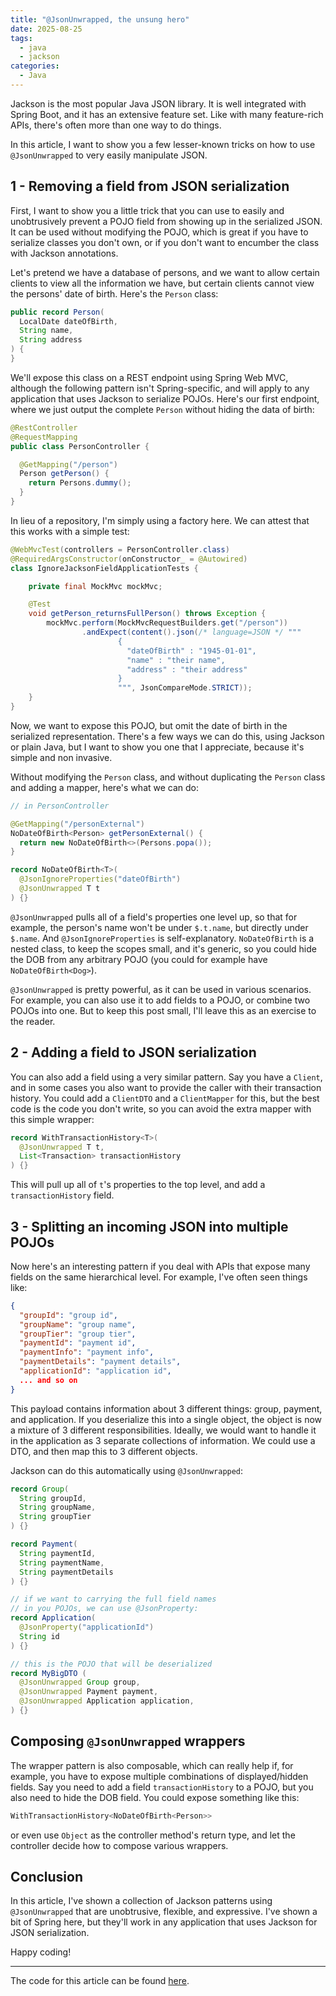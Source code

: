 ```yaml
---
title: "@JsonUnwrapped, the unsung hero"
date: 2025-08-25
tags:
  - java
  - jackson
categories:
  - Java
---
```


Jackson is the most popular Java JSON library. It is well integrated with Spring
Boot, and it has an extensive feature set. Like with many feature-rich APIs,
there's often more than one way to do things.

In this article, I want to show you a few lesser-known tricks on how to use `@JsonUnwrapped` to very easily
manipulate JSON.

## 1 - Removing a field from JSON serialization

First, I want to show you a little trick that you can use to easily and
unobtrusively prevent a POJO field from showing up in the serialized JSON. It
can be used without modifying the POJO, which is great if you have to serialize
classes you don't own, or if you don't want to encumber the class with Jackson
annotations.

Let's pretend we have a database of persons, and we want to allow certain
clients to view all the information we have, but certain clients cannot view the
persons' date of birth. Here's the `Person` class:

```java
public record Person(
  LocalDate dateOfBirth,
  String name,
  String address
) {
}
```

We'll expose this class on a REST endpoint using Spring Web MVC, although the
following pattern isn't Spring-specific, and will apply to any application that
uses Jackson to serialize POJOs. Here's our first endpoint, where we just output
the complete `Person` without hiding the data of birth:

```java
@RestController
@RequestMapping
public class PersonController {

  @GetMapping("/person")
  Person getPerson() {
    return Persons.dummy();
  }
}
```

In lieu of a repository, I'm simply using a factory here. We can attest that
this works with a simple test:

```java
@WebMvcTest(controllers = PersonController.class)
@RequiredArgsConstructor(onConstructor_ = @Autowired)
class IgnoreJacksonFieldApplicationTests {

    private final MockMvc mockMvc;

    @Test
    void getPerson_returnsFullPerson() throws Exception {
        mockMvc.perform(MockMvcRequestBuilders.get("/person"))
                .andExpect(content().json(/* language=JSON */ """
                        {
                          "dateOfBirth" : "1945-01-01",
                          "name" : "their name",
                          "address" : "their address"
                        }
                        """, JsonCompareMode.STRICT));
    }
}
```

Now, we want to expose this POJO, but omit the date of birth in the serialized
representation. There's a few ways we can do this, using Jackson or plain Java,
but I want to show you one that I appreciate, because it's simple and non
invasive.

Without modifying the `Person` class, and without duplicating the `Person` class
and adding a mapper, here's what we can do:

```java
// in PersonController

@GetMapping("/personExternal")
NoDateOfBirth<Person> getPersonExternal() {
  return new NoDateOfBirth<>(Persons.popa());
}

record NoDateOfBirth<T>(
  @JsonIgnoreProperties("dateOfBirth")
  @JsonUnwrapped T t
) {}
```

`@JsonUnwrapped` pulls all of a field's properties one level up, so that for
example, the person's name won't be under `$.t.name`, but directly under
`$.name`. And `@JsonIgnoreProperties` is self-explanatory. `NoDateOfBirth` is a
nested class, to keep the scopes small, and it's generic, so you could hide the
DOB from any arbitrary POJO (you could for example have `NoDateOfBirth<Dog>`).

`@JsonUnwrapped` is pretty powerful, as it can be used in various scenarios. For
example, you can also use it to add fields to a POJO, or combine two POJOs into
one. But to keep this post small, I'll leave this as an exercise to the reader.

## 2 - Adding a field to JSON serialization

You can also add a field using a very similar pattern. Say you have a `Client`,
and in some cases you also want to provide the caller with their transaction
history. You could add a `ClientDTO` and a `ClientMapper` for this, but the best
code is the code you don't write, so you can avoid the extra mapper with this
simple wrapper:

```java
record WithTransactionHistory<T>(
  @JsonUnwrapped T t,
  List<Transaction> transactionHistory
) {}
```

This will pull up all of `t`'s properties to the top level, and add a
`transactionHistory` field.

## 3 - Splitting an incoming JSON into multiple POJOs

Now here's an interesting pattern if you deal with APIs that expose many fields
on the same hierarchical level. For example, I've often seen things like:

```json
{
  "groupId": "group id",
  "groupName": "group name",
  "groupTier": "group tier",
  "paymentId": "payment id",
  "paymentInfo": "payment info",
  "paymentDetails": "payment details",
  "applicationId": "application id",
  ... and so on
}
```

This payload contains information about 3 different things: group, payment, and
application. If you deserialize this into a single object, the object is now a
mixture of 3 different responsibilities. Ideally, we would want to handle it in
the application as 3 separate collections of information. We could use a DTO,
and then map this to 3 different objects.

Jackson can do this automatically using `@JsonUnwrapped`:

```java
record Group(
  String groupId,
  String groupName,
  String groupTier
) {}

record Payment(
  String paymentId,
  String paymentName,
  String paymentDetails
) {}

// if we want to carrying the full field names
// in you POJOs, we can use @JsonProperty:
record Application(
  @JsonProperty("applicationId")
  String id
) {}

// this is the POJO that will be deserialized
record MyBigDTO (
  @JsonUnwrapped Group group,
  @JsonUnwrapped Payment payment,
  @JsonUnwrapped Application application,
) {}
```

## Composing `@JsonUnwrapped` wrappers

The wrapper pattern is also composable, which can really help if, for example,
you have to expose multiple combinations of displayed/hidden fields. Say you
need to add a field `transactionHistory` to a POJO, but you also need to hide
the DOB field. You could expose something like this:

```java
WithTransactionHistory<NoDateOfBirth<Person>>
```

or even use `Object` as the controller method's return type, and let the
controller decide how to compose various wrappers.

## Conclusion

In this article, I've shown a collection of Jackson patterns using
`@JsonUnwrapped` that are unobtrusive, flexible, and expressive. I've shown a
bit of Spring here, but they'll work in any application that uses Jackson for
JSON serialization.

Happy coding!

---

The code for this article can be found
[here](https://github.com/LeMikaelF/ignore-jackson-field).
